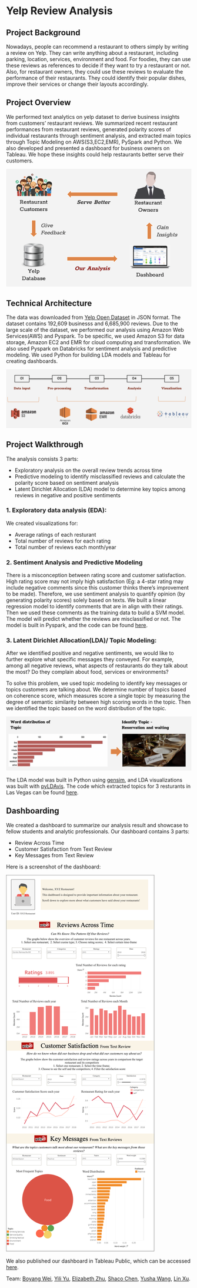 # Yelp Review Analysis

## Project Background 
Nowadays, people can recommend a restaurant to others simply by writing a review on Yelp. They can write anything about a restaurant, including parking, location, services, environment and food. For foodies, they can use these reviews as references to decide if they want to try a restaurant or not. Also, for restaurant owners, they could use these reviews to evaluate the performance of their restaurants. They could identify their popular dishes, improve their services or change their layouts accordingly. 

## Project Overview
We performed text analytics on yelp dataset to derive business insights from customers’ restaurant reviews. We summarized recent restaurant performances from restaurant reviews, generated polarity scores of individual restaurants through sentiment analysis, and extracted main topics through Topic Modeling on AWS(S3,EC2,EMR), PySpark and Python. We also developed and presented a dashboard for business owners on Tableau. We hope these insights could help restaurants better serve their customers. 

![](Photos/business_flow.png)

## Technical Architecture
The data was downloaded from [Yelp Open Dataset](https://www.yelp.com/dataset) in JSON format. The dataset contains 192,609 businesss and 6,685,900 reviews. Due to the large scale of the dataset, we performed our analysis using Amazon Web Services(AWS) and Pyspark. To be specific, we used Amazon S3 for data storage, Amazon EC2 and EMR for cloud computing and transformation. We also used Pyspark on Databricks for sentiment analysis and predictive modeling. We used Python for building LDA models and Tableau for creating dashboards. 

![](Photos/data_flow.png)

## Project Walkthrough
The analysis consists 3 parts: 

- Exploratory analysis on the overall review trends across time
- Predictive modeling to identify misclassified reviews and calculate the polarity score based on sentiment analysis 
- Latent Dirichlet Allocation (LDA) model to determine key topics among reviews in negative and positive sentiments

### 1. Exploratory data analysis (EDA): 
We created visualizations for: 
- Average ratings of each resturant
- Total number of reviews for each rating
- Total number of reviews each month/year

### 2. Sentiment Analysis and Predictive Modeling

There is a misconception between rating score and customer satisfaction. High rating score may not imply high satisfaction (Eg: a 4-star rating may include negative comments since this customer thinks there’s improvement to be made). Therefore, we use sentiment analysis to quantify opinion (by generating polarity scores) solely based on texts. We built a linear regression model to identify comments that are in align with their ratings. Then we used these comments as the training data to build a SVM model. The model will predict whether the reviews are misclassified or not. The model is built in Pyspark, and the code can be found [here](https://github.com/peterwei425/Yelp-Review-Analysis/blob/master/SVM_sentiment.ipynb). 

### 3. Latent Dirichlet Allocation(LDA)/ Topic Modeling:  

After we identified positive and negative sentiments, we would like to further explore what specific messages they conveyed. For example, among all negative reviews, what aspects of restaurants do they talk about the most? Do they complain about food, services or environments?

To solve this problem, we used topic modeling to identify key messages or topics customers are talking about. We determine number of topics based on coherence score, which measures score a single topic by measuring the degree of semantic similarity between high scoring words in the topic. Then we identified the topic based on the word distribution of the topic. 

![](Photos/topic_model.png)

The LDA model was built in Python using [gensim](https://pypi.org/project/gensim/), and LDA visualizations was built with [pyLDAvis](https://pypi.org/project/pyLDAvis/). The code which extracted topics for 3 resturants in Las Vegas can be found [here](https://github.com/peterwei425/Yelp-Review-Analysis/blob/master/LDA.ipynb). 

## Dashboarding

We created a dashboard to summarize our analysis result and showcase to fellow students and analytic professionals. Our dashboard contains 3 parts: 

- Review Across Time
- Customer Satisfaction from Text Review
- Key Messages from Text Review

Here is a screenshot of the dashboard: 

![](Photos/dashboard.png)

We also published our dashboard in Tableau Public, which can be accessed [here](https://public.tableau.com/profile/xiangke.chen#!/vizhome/YelpReviewAnalysis_15758570841320/final). 

Team: [Boyang Wei](https://www.linkedin.com/in/boyang-wei/), [Yili Yu](https://www.linkedin.com/in/yili-yu-173b62179/), [Elizabeth Zhu](https://www.linkedin.com/in/elizabethyizhu/), [Shaco Chen](https://www.linkedin.com/in/xiangke-chen/), [Yusha Wang](https://www.linkedin.com/in/yusha-wang-analytics/), [Lin Xu](https://www.linkedin.com/in/lin-xu-8182ab15a/). 



